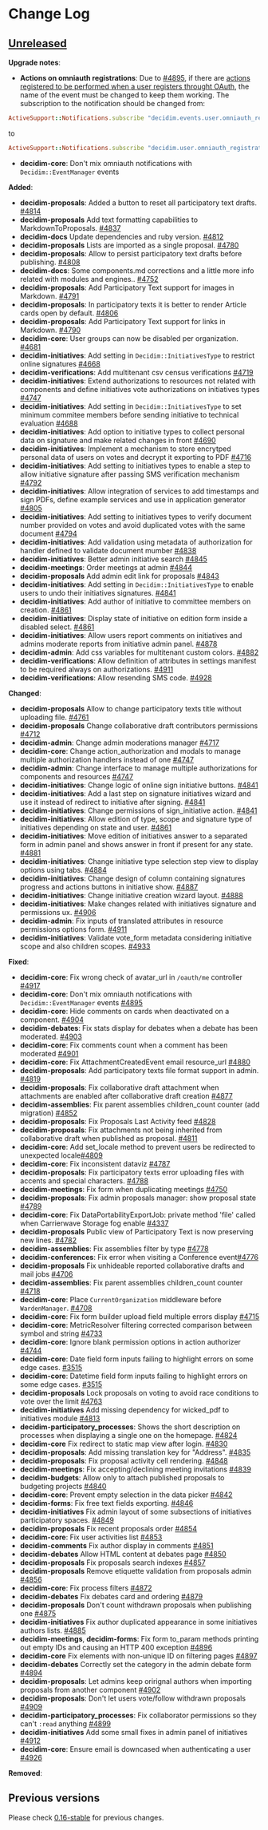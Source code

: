 # Change Log

## [Unreleased](https://github.com/decidim/decidim/tree/HEAD)

**Upgrade notes**:

- **Actions on omniauth registrations**: Due to [#4895](https://github.com/decidim/decidim/pull/4895), if there are [actions registered to be performed when a user registers throught OAuth](https://github.com/decidim/decidim/blob/master/docs/customization/oauth.md#performing-more-actions-on-omniauth-registration), the name of the event must be changed to keep them working. The subscription to the notification should be changed from:

```ruby
ActiveSupport::Notifications.subscribe "decidim.events.user.omniauth_registration" do |name, started, finished, unique_id, data|
```

to

```ruby
ActiveSupport::Notifications.subscribe "decidim.user.omniauth_registration" do |name, started, finished, unique_id, data|
```


- **decidim-core**: Don't mix omniauth notifications with `Decidim::EventManager` events

**Added**:

- **decidim-proposals**: Added a button to reset all participatory text drafts. [\#4814](https://github.com/decidim/decidim/pull/4814)
- **decidim-proposals** Add text formatting capabilities to MarkdownToProposals. [\#4837](https://github.com/decidim/decidim/pull/4837)
- **decidim-docs** Update dependencies and ruby version. [\#4812](https://github.com/decidim/decidim/pull/4812)
- **decidim-proposals** Lists are imported as a single proposal. [\#4780](https://github.com/decidim/decidim/pull/4780)
- **decidim-proposals**: Allow to persist participatory text drafts before publishing. [\#4808](https://github.com/decidim/decidim/pull/4808)
- **decidim-docs**: Some components.md corrections and a little more info related with modules and engines.. [\#4752](https://github.com/decidim/decidim/pull/4752)
- **decidim-proposals**: Add Participatory Text support for images in Markdown. [\#4791](https://github.com/decidim/decidim/pull/4791)
- **decidim-proposals**: In participatory texts it is better to render Article cards open by default. [\#4806](https://github.com/decidim/decidim/pull/4806)
- **decidim-proposals**: Add Participatory Text support for links in Markdown. [\#4790](https://github.com/decidim/decidim/pull/4790)
- **decidim-core**: User groups can now be disabled per organization. [\#4681](https://github.com/decidim/decidim/pull/4681/)
- **decidim-initiatives**: Add setting in `Decidim::InitiativesType` to restrict online signatures [\#4668](https://github.com/decidim/decidim/pull/4668)
- **decidim-verifications**: Add multitenant csv census verifications [\#4719](https://github.com/decidim/decidim/pull/4719)
- **decidim-initiatives**: Extend authorizations to resources not related with components and define initiatives vote authorizations on initiatives types [\#4747](https://github.com/decidim/decidim/pull/4747)
- **decidim-initiatives**: Add setting in `Decidim::InitiativesType` to set minimum commitee members before sending initiative to technical evaluation [\#4688](https://github.com/decidim/decidim/pull/4688)
- **decidim-initiatives**: Add option to initiative types to collect personal data on signature and make related changes in front [\#4690](https://github.com/decidim/decidim/pull/4690)
- **decidim-initiatives**: Implement a mechanism to store encrytped personal data of users on votes and decrypt it exporting to PDF [\#4716](https://github.com/decidim/decidim/pull/4716)
- **decidim-initiatives**: Add setting to initiatives types to enable a step to allow initiative signature after passing SMS verification mechanism [\#4792](https://github.com/decidim/decidim/pull/4792)
- **decidim-initiatives**: Allow integration of services to add timestamps and sign PDFs, define example services and use in application generator [\#4805](https://github.com/decidim/decidim/pull/4805)
- **decidim-initiatives**: Add setting to initiatives types to verify document number provided on votes and avoid duplicated votes with the same document [\#4794](https://github.com/decidim/decidim/pull/4794)
- **decidim-initiatives**: Add validation using metadata of authorization for handler defined to validate document mumber [\#4838](https://github.com/decidim/decidim/pull/4838)
- **decidim-initiatives**: Better admin initiative search [\#4845](https://github.com/decidim/decidim/pull/4845)
- **decidim-meetings**: Order meetings at admin [\#4844](https://github.com/decidim/decidim/pull/4844)
- **decidim-proposals** Add admin edit link for proposals [\#4843](https://github.com/decidim/decidim/pull/4843)
- **decidim-initiatives**: Add setting in `Decidim::InitiativesType` to enable users to undo their initiatives signatures. [\#4841](https://github.com/decidim/decidim/pull/4841)
- **decidim-initiatives**: Add author of initiative to committee members on creation. [\#4861](https://github.com/decidim/decidim/pull/4861)
- **decidim-initiatives**: Display state of initiative on edition form inside a disabled select. [\#4861](https://github.com/decidim/decidim/pull/4861)
- **decidim-initiatives**: Allow users report comments on initiatives and admins moderate reports from initiative admin panel. [\#4878](https://github.com/decidim/decidim/pull/4878)
- **decidim-admin**: Add css variables for multitenant custom colors. [\#4882](https://github.com/decidim/decidim/pull/4882)
- **decidim-verifications**: Allow definition of attributes in settings manifest to be required always on authorizations. [\#4911](https://github.com/decidim/decidim/pull/4911)
- **decidim-verifications**: Allow resending SMS code. [\#4928](https://github.com/decidim/decidim/pull/4928)

**Changed**:

- **decidim-proposals** Allow to change participatory texts title without uploading file. [\#4761](https://github.com/decidim/decidim/pull/4761)
- **decidim-proposals** Change collaborative draft contributors permissions [\#4712](https://github.com/decidim/decidim/pull/4712)
- **decidim-admin**: Change admin moderations manager [\#4717](https://github.com/decidim/decidim/pull/4717)
- **decidim-core**: Change action_authorization and modals to manage multiple authorization handlers instead of one [\#4747](https://github.com/decidim/decidim/pull/4747)
- **decidim-admin**: Change interface to manage multiple authorizations for components and resources [\#4747](https://github.com/decidim/decidim/pull/4747)
- **decidim-initiatives**: Change logic of online sign initiative buttons. [\#4841](https://github.com/decidim/decidim/pull/4841)
- **decidim-initiatives**: Add a last step on signature initiatives wizard and use it instead of redirect to initiative after signing. [\#4841](https://github.com/decidim/decidim/pull/4841)
- **decidim-initiatives**: Change permissions of sign_initiative action. [\#4841](https://github.com/decidim/decidim/pull/4841)
- **decidim-initiatives**: Allow edition of type, scope and signature type of initiatives depending on state and user. [\#4861](https://github.com/decidim/decidim/pull/4861)
- **decidim-initiatives**: Move edition of initiatives answer to a separated form in admin panel and shows answer in front if present for any state. [\#4881](https://github.com/decidim/decidim/pull/4881)
- **decidim-initiatives**: Change initiative type selection step view to display options using tabs. [\#4884](https://github.com/decidim/decidim/pull/4884)
- **decidim-initiatives**: Change design of column containing signatures progress and actions buttons in initiative show. [\#4887](https://github.com/decidim/decidim/pull/4887)
- **decidim-initiatives**: Change initiative creation wizard layout. [\#4888](https://github.com/decidim/decidim/pull/4888)
- **decidim-initiatives**: Make changes related with initiatives signature and permissions ux. [\#4906](https://github.com/decidim/decidim/pull/4906)
- **decidim-admin**: Fix inputs of translated attributes in resource permissions options form. [\#4911](https://github.com/decidim/decidim/pull/4911)
- **decidim-initiatives**: Validate vote_form metadata considering initiative scope and also children scopes. [\#4933](https://github.com/decidim/decidim/pull/4933)

**Fixed**:

- **decidim-core**: Fix wrong check of avatar_url in `/oauth/me` controller  [#4917](https://github.com/decidim/decidim/pull/4917)
- **decidim-core**: Don't mix omniauth notifications with `Decidim::EventManager` events [#4895](https://github.com/decidim/decidim/pull/4895)
- **decidim-core**: Hide comments on cards when deactivated on a component. [\#4904](https://github.com/decidim/decidim/pull/4904)
- **decidim-debates**: Fix stats display for debates when a debate has been moderated. [\#4903](https://github.com/decidim/decidim/pull/4903)
- **decidim-core**: Fix comments count when a comment has been moderated [\#4901](https://github.com/decidim/decidim/pull/4901)
- **decidim-core**: Fix AttachmentCreatedEvent email resource_url [#4880](https://github.com/decidim/decidim/pull/4880)
- **decidim-proposals**: Add participatory texts file format support in admin. [#4819](https://github.com/decidim/decidim/pull/4819)
- **decidim-proposals**: Fix collaborative draft attachment when attachments are enabled after collaborative draft creation [\#4877](https://github.com/decidim/decidim/pull/4877)
- **decidim-assemblies**: Fix parent assemblies children_count counter (add migration) [\#4852](https://github.com/decidim/decidim/pull/4852/)
- **decidim-proposals**: Fix Proposals Last Activity feed [\#4828](https://github.com/decidim/decidim/pull/4828)
- **decidim-proposals**: Fix attachments not being inherited from collaborative draft when published as proposal. [\#4811](https://github.com/decidim/decidim/pull/4811)
- **decidim-core**: Add set_locale method to prevent users be redirected to unexpected locale[#4809](https://github.com/decidim/decidim/pull/4809)
- **decidim-core**: Fix inconsistent dataviz [\#4787](https://github.com/decidim/decidim/pull/4787)
- **decidim-proposals**: Fix participatory texts error uploading files with accents and special characters. [\#4788](https://github.com/decidim/decidim/pull/4788)
- **decidim-meetings**: Fix form when duplicating meetings [\#4750](https://github.com/decidim/decidim/pull/4750)
- **decidim-proposals**: Fix admin proposals manager: show proposal state [\#4789](https://github.com/decidim/decidim/pull/4789/)
- **decidim-core**: Fix DataPortabilityExportJob: private method 'file' called when Carrierwave Storage fog enable [#4337](https://github.com/decidim/decidim/pull/4337)
- **decidim-proposals** Public view of Participatory Text is now preserving new lines. [\#4782](https://github.com/decidim/decidim/pull/4782)
- **decidim-assemblies**: Fix assemblies filter by type [\#4778](https://github.com/decidim/decidim/pull/4778)
- **decidim-conferences**: Fix error when visiting a Conference event[\#4776](https://github.com/decidim/decidim/pull/4776)
- **decidim-proposals** Fix unhideable reported collaborative drafts and mail jobs [\#4706](https://github.com/decidim/decidim/pull/4706)
- **decidim-assemblies**: Fix parent assemblies children_count counter [\#4718](https://github.com/decidim/decidim/pull/4718/)
- **decidim-core**: Place `CurrentOrganization` middleware before `WardenManager`. [\#4708](https://github.com/decidim/decidim/pull/4708)
- **decidim-core**: Fix form builder upload field multiple errors display [\#4715](https://github.com/decidim/decidim/pull/4715)
- **decidim-core**: MetricResolver filtering corrected comparison between symbol and string [\#4733](https://github.com/decidim/decidim/pull/4733)
- **decidim-core**: Ignore blank permission options in action authorizer [\#4744](https://github.com/decidim/decidim/pull/4744)
- **decidim-core**: Date field form inputs failing to highlight errors on some edge cases. [\#3515](https://github.com/decidim/decidim/pull/3515)
- **decidim-core**: Datetime field form inputs failing to highlight errors on some edge cases. [\#3515](https://github.com/decidim/decidim/pull/3515)
- **decidim-proposals** Lock proposals on voting to avoid race conditions to vote over the limit [\#4763](https://github.com/decidim/decidim/pull/4763)
- **decidim-initiatives** Add missing dependency for wicked_pdf to initiatives module [\#4813](https://github.com/decidim/decidim/pull/4813)
- **decidim-participatory_processes**: Shows the short description on processes when displaying a single one on the homepage. [\#4824](https://github.com/decidim/decidim/pull/4824)
- **decidim-core** Fix redirect to static map view after login. [\#4830](https://github.com/decidim/decidim/pull/4830)
- **decidim-proposals**: Add missing translation key for "Address". [\#4835](https://github.com/decidim/decidim/pull/4835)
- **decidim-proposals**: Fix proposal activity cell rendering. [\#4848](https://github.com/decidim/decidim/pull/4848)
- **decidim-meetings**: Fix accepting/declining meeting invitations [\#4839](https://github.com/decidim/decidim/pull/4839)
- **decidim-budgets**: Allow only to attach published proposals to budgeting projects [\#4840](https://github.com/decidim/decidim/pull/4840)
- **decidim-core**: Prevent empty selection in the data picker [\#4842](https://github.com/decidim/decidim/pull/4842)
- **decidim-forms**: Fix free text fields exporting. [\#4846](https://github.com/decidim/decidim/pull/4846)
- **decidim-initiatives** Fix admin layout of some subsections of initiatives participatory spaces. [\#4849](https://github.com/decidim/decidim/pull/4849)
- **decidim-proposals** Fix recent proposals order [\#4854](https://github.com/decidim/decidim/pull/4854)
- **decidim-core**: Fix user activities list [\#4853](https://github.com/decidim/decidim/pull/4853)
- **decidim-comments** Fix author display in comments [\#4851](https://github.com/decidim/decidim/pull/4851)
- **decidim-debates** Allow HTML content at debates page [\#4850](https://github.com/decidim/decidim/pull/4850)
- **decidim-proposals** Fix proposals search indexes [\#4857](https://github.com/decidim/decidim/pull/4857)
- **decidim-proposals** Remove etiquette validation from proposals admin [\#4856](https://github.com/decidim/decidim/pull/4856)
- **decidim-core**: Fix process filters [\#4872](https://github.com/decidim/decidim/pull/4872)
- **decidim-debates** Fix debates card and ordering [\#4879](https://github.com/decidim/decidim/pull/4879)
- **decidim-proposals** Don't count withdrawn proposals when publishing one [\#4875](https://github.com/decidim/decidim/pull/4875)
- **decidim-initiatives** Fix author duplicated appearance in some initiatives authors lists. [\#4885](https://github.com/decidim/decidim/pull/4885)
- **decidim-meetings**, **decidim-forms**: Fix form to_param methods printing out empty IDs and causing an HTTP 400 exception [\#4896](https://github.com/decidim/decidim/pull/4896)
- **decidim-core** Fix elements with non-unique ID on filtering pages [\#4897](https://github.com/decidim/decidim/pull/4897)
- **decidim-debates** Correctly set the category in the admin debate form [\#4894](https://github.com/decidim/decidim/pull/4894)
- **decidim-proposals**: Let admins keep orirignal authors when importing proposals from another component [\#4902](https://github.com/decidim/decidim/pull/4902)
- **decidim-proposals**: Don't let users vote/follow withdrawn proposals [\#4909](https://github.com/decidim/decidim/pull/4909)
- **decidim-participatory_processes**: Fix collaborator permissions so they can't `:read` anything [\#4899](https://github.com/decidim/decidim/pull/4899)
- **decidim-initiatives** Add some small fixes in admin panel of initiatives [\#4912](https://github.com/decidim/decidim/pull/4912)
- **decidim-core**: Ensure email is downcased when authenticating a user [\#4926](https://github.com/decidim/decidim/pull/4926)

**Removed**:

## Previous versions

Please check [0.16-stable](https://github.com/decidim/decidim/blob/0.16-stable/CHANGELOG.md) for previous changes.
